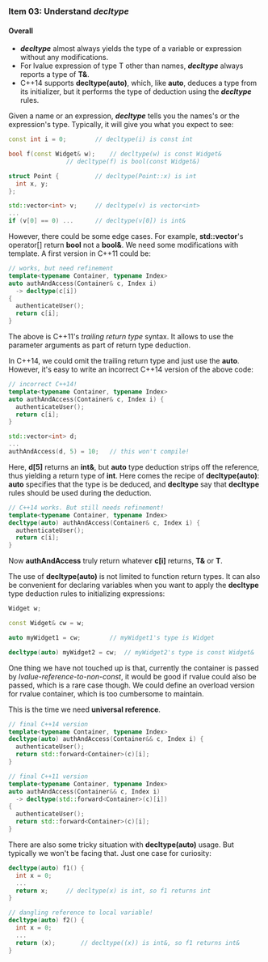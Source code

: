 ### Item 03: Understand ***decltype***


#### Overall
- ***decltype*** almost always yields the type of a variable or expression without any modifications.
- For lvalue expression of type T other than names, ***decltype*** always reports a type of **T&**.
- C++14 supports **decltype(auto)**, which, like **auto**, deduces a type from its initializer, but it performs the type of deduction using the ***decltype*** rules.

Given a name or an expression, ***decltype*** tells you the names's or the expression's type. Typically, it will give you what you expect to see:

```CPP
const int i = 0;		// decltype(i) is const int

bool f(const Widget& w);	// decltype(w) is const Widget&
				// decltype(f) is bool(const Widget&)

struct Point {			// decltype(Point::x) is int
  int x, y;
};

std::vector<int> v;		// decltype(v) is vector<int>
...
if (v[0] == 0) ... 		// decltype(v[0]) is int&
```

However, there could be some edge cases. For example, **std::vector<bool>**'s operator[] return **bool** not a **bool&**. We need some modifications with template. A first version in C++11 could be:

```CPP
// works, but need refinement
template<typename Container, typename Index>
auto authAndAccess(Container& c, Index i)
  -> decltype(c[i])
{
  authenticateUser();
  return c[i];
}
```

The above is C++11's *trailing return type* syntax. It allows to use the parameter arguments as part of return type deduction. 

In C++14, we could omit the trailing return type and just use the **auto**. However, it's easy to write an incorrect C++14 version of the above code:

```CPP
// incorrect C++14!
template<typename Container, typename Index>
auto authAndAccess(Container& c, Index i) {
  authenticateUser();
  return c[i];
}

std::vector<int> d;
...
authAndAccess(d, 5) = 10;	// this won't compile!
```

Here, **d[5]** returns an **int&**, but **auto** type deduction strips off the reference, thus yielding a return type of **int**. Here comes the recipe of **decltype(auto)**: **auto** specifies that the type is be deduced, and **decltype** say that **decltype** rules should be used during the deduction.

```CPP
// C++14 works. But still needs refinement!
template<typename Container, typename Index>
decltype(auto) authAndAccess(Container& c, Index i) {
  authenticateUser();
  return c[i];
}
```

Now **authAndAccess** truly return whatever **c[i]** returns, **T&** or **T**.

The use of **decltype(auto)** is not limited to function return types. It can also be convenient for declaring variables when you want to apply the **decltype** type deduction rules to initializing expressions:

```CPP
Widget w;

const Widget& cw = w;

auto myWidget1 = cw;		// myWidget1's type is Widget

decltype(auto) myWidget2 = cw;	// myWidget2's type is const Widget&
```

One thing we have not touched up is that, currently the container is passed by *lvalue-reference-to-non-const*, it would be good if rvalue could also be passed, which is a rare case though. We could define an overload version for rvalue container, which is too cumbersome to maintain.

This is the time we need **universal reference**.

```CPP
// final C++14 version
template<typename Container, typename Index>
decltype(auto) authAndAccess(Container&& c, Index i) {
  authenticateUser();
  return std::forward<Container>(c)[i];
}

// final C++11 version
template<typename Container, typename Index>
auto authAndAccess(Container&& c, Index i) 
  -> decltype(std::forward<Container>(c)[i])
{
  authenticateUser();
  return std::forward<Container>(c)[i];
}
```

There are also some tricky situation with **decltype(auto)** usage. But typically we won't be facing that. Just one case for curiosity:

```CPP
decltype(auto) f1() {
  int x = 0;
  ...
  return x;		// decltype(x) is int, so f1 returns int
}

// dangling reference to local variable!
decltype(auto) f2() {
  int x = 0;
  ...
  return (x);		// decltype((x)) is int&, so f1 returns int&
}
```